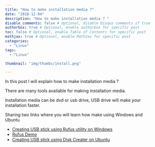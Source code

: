 ```yaml
---
title: "How to make installation media ?"
date: "2018-12-04"
description: "How to make installation media ? "
disable_comments: false # Optional, disable Disqus comments if true
authorbox: true # Optional, enable authorbox for specific post
toc: false # Optional, enable Table of Contents for specific post
mathjax: true # Optional, enable MathJax for specific post
categories:
  - "Linux"
tags:
  - "Linux"

thumbnail: "img/thumbs/install.png"

---
```


In this post I will explain how to make installation media ?

<!--more-->
There are many tools available for making installation media.

Installation media can be dvd or usb drive, USB drive will make your installation faster.

Sharing two links where you will learn how make using Windows and Ubuntu

+ [Creating USB stick using Rufus utility on Windows](https://tutorials.ubuntu.com/tutorial/tutorial-create-a-usb-stick-on-windows#1)
+ [Rufus Demo ](https://www.youtube.com/watch?v=z5ZTGIrjBsU)
+ [Creating USB stick using Disk Creater on Ubuntu](https://tutorials.ubuntu.com/tutorial/tutorial-create-a-usb-stick-on-ubuntu#0)
